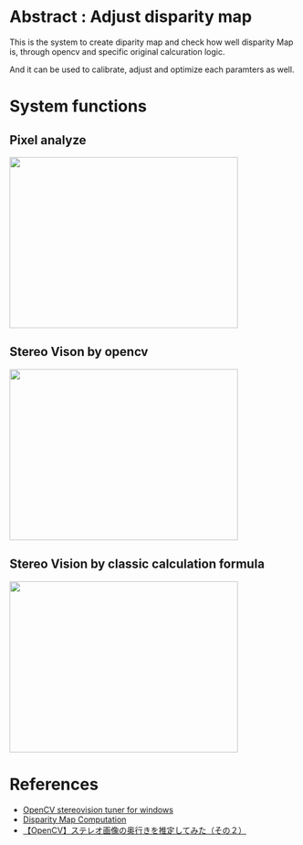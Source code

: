 # Abstract : Adjust disparity map 

This is the system to create diparity map and check how well disparity Map is, through opencv and specific original calcuration logic.

And it can be used to calibrate, adjust and optimize each paramters as well.


# System functions

## Pixel analyze 

<img src="https://github.com/madara-tribe/Qt6-StereoVison-checker-PX2.1/assets/48679574/80af7510-ad48-43f9-bb16-df8c248d262d" width="400px" height="300px"/>

## Stereo Vison by opencv

<img src="https://github.com/madara-tribe/Qt6-StereoVison-checker-PX2.1/assets/48679574/ef8ca6cb-8804-444c-b45b-02e56540002a" width="400px" height="300px"/>

## Stereo Vision by classic calculation formula

<img src="https://github.com/madara-tribe/Qt6-StereoVison-checker-PX2.1/assets/48679574/22f34f8e-6663-4c5c-bd38-c03c91713163" width="400px" height="300px"/>


# References
- [OpenCV stereovision tuner for windows](https://github.com/Ildaron/OpenCV-stereovision-tuner-for-windows/tree/master)
- [Disparity Map Computation](https://pramod-atre.medium.com/disparity-map-computation-in-python-and-c-c8113c63d701)
- [【OpenCV】ステレオ画像の奥行きを推定してみた（その２）](https://dev.classmethod.jp/articles/stereo-depth-estimation-with-opencv-2nd/)
